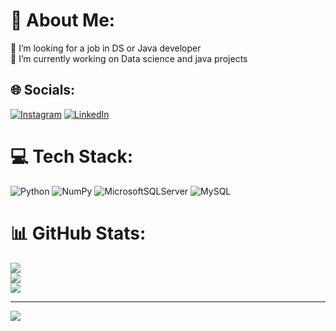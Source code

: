 # 💫 About Me:
👯 I’m looking for a job in DS or Java developer<br>🔭 I’m currently working on Data science and java projects


## 🌐 Socials:
[![Instagram](https://img.shields.io/badge/Instagram-%23E4405F.svg?logo=Instagram&logoColor=white)](https://instagram.com/harmander_kapoor) [![LinkedIn](https://img.shields.io/badge/LinkedIn-%230077B5.svg?logo=linkedin&logoColor=white)](https://linkedin.com/in/https://www.linkedin.com/in/harmander-kapoor-023963146/) 

# 💻 Tech Stack:
![Python](https://img.shields.io/badge/python-3670A0?style=for-the-badge&logo=python&logoColor=ffdd54) ![NumPy](https://img.shields.io/badge/numpy-%23013243.svg?style=for-the-badge&logo=numpy&logoColor=white) ![MicrosoftSQLServer](https://img.shields.io/badge/Microsoft%20SQL%20Sever-CC2927?style=for-the-badge&logo=microsoft%20sql%20server&logoColor=white) ![MySQL](https://img.shields.io/badge/mysql-%2300f.svg?style=for-the-badge&logo=mysql&logoColor=white)
# 📊 GitHub Stats:
![](https://github-readme-stats.vercel.app/api?username=harryk07&theme=dark&hide_border=false&include_all_commits=false&count_private=false)<br/>
![](https://github-readme-streak-stats.herokuapp.com/?user=harryk07&theme=dark&hide_border=false)<br/>
![](https://github-readme-stats.vercel.app/api/top-langs/?username=harryk07&theme=dark&hide_border=false&include_all_commits=false&count_private=false&layout=compact)

---
[![](https://visitcount.itsvg.in/api?id=harryk07&icon=0&color=0)](https://visitcount.itsvg.in)

<!-- Proudly created with GPRM ( https://gprm.itsvg.in ) -->

